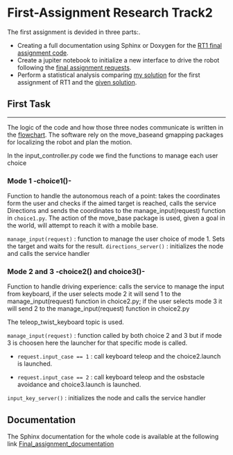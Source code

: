 First-Assignment Research Track2
================================

The first assignment is devided in three parts:.
* Creating a full documentation using Sphinx or Doxygen for the [RT1 final assignment code](https://github.com/AliceCatalano/Research-Track-1-Final-Assignment.git).
* Create a jupiter notebook to initialize a new interface to drive the robot following the [final assignment requests](https://github.com/AliceCatalano/Research-Track-1-Final-Assignment.git).
* Perform a statistical analysis comparing [my solution](https://github.com/AliceCatalano/Research-Track-1-Assignment-1.git) for the first assignment of RT1 and the [given solution](https://github.com/CarmineD8/python_simulator.git).

First Task
----------------------


-----------------------------
The logic of the code and how those three nodes communicate is written in the [flowchart](Final_flowchar.jpg).
The software rely on the move_baseand gmapping packages for localizing the robot and plan the motion.

In the input_controller.py code we find the functions to manage each user choice

### Mode 1 -choice1()- ###
Function to handle the autonomous reach of a point: takes the coordinates form the user and checks if the aimed target is reached, calls the service Directions and sends the coordinates to the manage_input(request) function in `choice1.py`.
The action of the move_base package is used, given a goal in the world, will attempt to reach it with a mobile base.

`manage_input(request)` : function to manage the user choice of mode 1. Sets the target and waits for the result.
`directions_server()` : initializes the node and calls the service handler

### Mode 2 and 3 -choice2() and choice3()- ###
Function to handle driving experience: calls the service to manage the input from keyboard, if the user selects mode 2 it will send 1 to the manage_input(request) function in choice2.py; if the user selects mode 3 it will send 2 to the manage_input(request) function in choice2.py

The teleop_twist_keyboard topic is used.

`manage_input(request)` : function called by both choice 2 and 3 but if mode 3 is choosen here the launcher for that specific mode is called.
    
   * `request.input_case == 1` : call keyboard teleop and the choice2.launch is launched.
    
   * `request.input_case == 2` : call keyboard teleop and the osbstacle avoidance and choice3.launch is launched.

`input_key_server()` : initializes the node and calls the service handler

Documentation
--------------
The Sphinx documentation for the whole code is available at the following link [Final_assignment_documentation](https://alicecatalano.github.io/Reasearcch-Track-1-Final-Assignment/)
